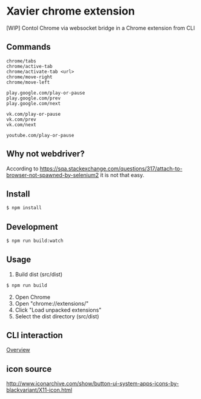 # Xavier chrome extension

[WIP] Contol Chrome via websocket bridge in a Chrome extension from CLI

## Commands

```
chrome/tabs
chrome/active-tab
chrome/activate-tab <url>
chrome/move-right
chrome/move-left

play.google.com/play-or-pause
play.google.com/prev
play.google.com/next

vk.com/play-or-pause
vk.com/prev
vk.com/next

youtube.com/play-or-pause
```

## Why not webdriver?

According to
https://sqa.stackexchange.com/questions/317/attach-to-browser-not-spawned-by-selenium2 it is not that easy.

## Install

```sh
$ npm install
```

## Development

```sh
$ npm run build:watch
```

## Usage

1. Build dist (src/dist)

```sh
$ npm run build
```

2. Open Chrome
3. Open "chrome://extensions/"
4. Click "Load unpacked extensions"
5. Select the dist directory (src/dist)

## CLI interaction

[Overview](cli/README.md)

## icon source

http://www.iconarchive.com/show/button-ui-system-apps-icons-by-blackvariant/X11-icon.html

